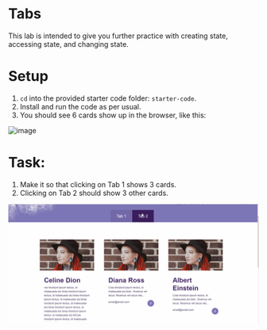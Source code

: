 # Tabs

This lab is intended to give you further practice with creating state, accessing state, and changing state.

# Setup

1. `cd` into the provided starter code folder: `starter-code`. 
2. Install and run the code as per usual. 
3. You should see 6 cards show up in the browser, like this:

![image](https://user-images.githubusercontent.com/24878576/126499582-30dc9a2a-1ed3-41f8-930d-d3750ca593ae.png)


# Task:


1. Make it so that clicking on Tab 1 shows 3 cards.
2. Clicking on Tab 2 should show 3 other cards.
<img src="tabs-lab.gif">
